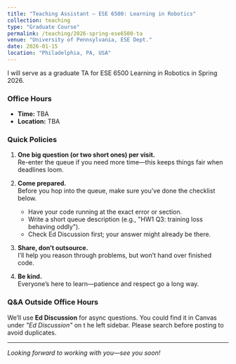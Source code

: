 ```yaml
---
title: "Teaching Assistant – ESE 6500: Learning in Robotics"
collection: teaching
type: "Graduate Course"
permalink: /teaching/2026-spring-ese6500-ta
venue: "University of Pennsylvania, ESE Dept."
date: 2026-01-15 
location: "Philadelphia, PA, USA"
---
```


I will serve as a graduate TA for ESE 6500 Learning in Robotics in Spring 2026.

### Office Hours

- **Time:** TBA  
- **Location:** TBA

### Quick Policies

1. **One big question (or two short ones) per visit.**  
    Re-enter the queue if you need more time—this keeps things fair when deadlines loom.

2. **Come prepared.**  
    Before you hop into the queue, make sure you’ve done the checklist below.
    - Have your code running at the exact error or section.  
    - Write a short queue description (e.g., "HW1 Q3: training loss behaving oddly").  
    - Check Ed Discussion first; your answer might already be there.

3. **Share, don’t outsource.**  
    I’ll help you reason through problems, but won’t hand over finished code.

4. **Be kind.**  
    Everyone’s here to learn—patience and respect go a long way.

### Q&A Outside Office Hours

We’ll use **Ed Discussion** for async questions. You could find it in Canvas under *"Ed Discussion"* on t he left sidebar. Please search before posting to avoid duplicates.

---

*Looking forward to working with you—see you soon!*